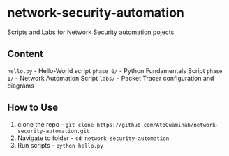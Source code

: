 # network-security-automation
Scripts and Labs for Network Security automation pojects

## Content
`hello.py` -  Hello-World script
`phase 0/` - Python Fundamentals Script
`phase 1/` - Network Automation Script
`labs/` - Packet Tracer configuration and diagrams

## How to Use
1. clone the repo - `git clone https://github.com/AtoQuaminah/network-security-automation.git`
2. Navigate to folder - `cd network-security-automation`
3. Run scripts - `python hello.py`

